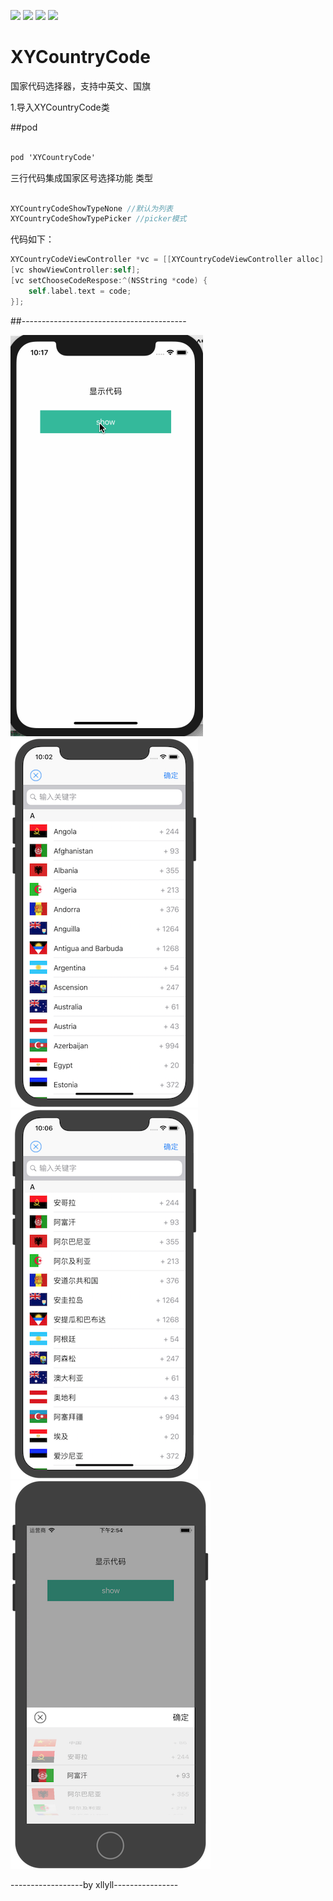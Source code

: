 ![](https://img.shields.io/badge/platform-iOS-red.svg) ![](https://img.shields.io/badge/language-Objective--C-orange.svg) ![](https://img.shields.io/cocoapods/v/XYCountryCode.svg?style=flat)
![](https://img.shields.io/badge/license-MIT%20License-brightgreen.svg)

# XYCountryCode

国家代码选择器，支持中英文、国旗


1.导入XYCountryCode类

##pod

```objective-c

pod 'XYCountryCode'

```

三行代码集成国家区号选择功能
类型
```objective-c

XYCountryCodeShowTypeNone //默认为列表
XYCountryCodeShowTypePicker //picker模式

```

代码如下：
```objective-c
XYCountryCodeViewController *vc = [[XYCountryCodeViewController alloc] initWithShowType:XYCountryCodeShowTypePicker];
[vc showViewController:self];
[vc setChooseCodeRespose:^(NSString *code) {
    self.label.text = code;
}];
```

##-----------------------------------------

![image](https://github.com/xllyll/XYCountryCode/blob/master/image/gif01.gif?raw=true)
![image](https://github.com/xllyll/XYCountryCode/blob/master/image/image2.png?raw=true)
![image](https://github.com/xllyll/XYCountryCode/blob/master/image/image3.png?raw=true)
![image](https://github.com/xllyll/XYCountryCode/blob/master/image/image4.png?raw=true)

------------------by xllyll----------------
